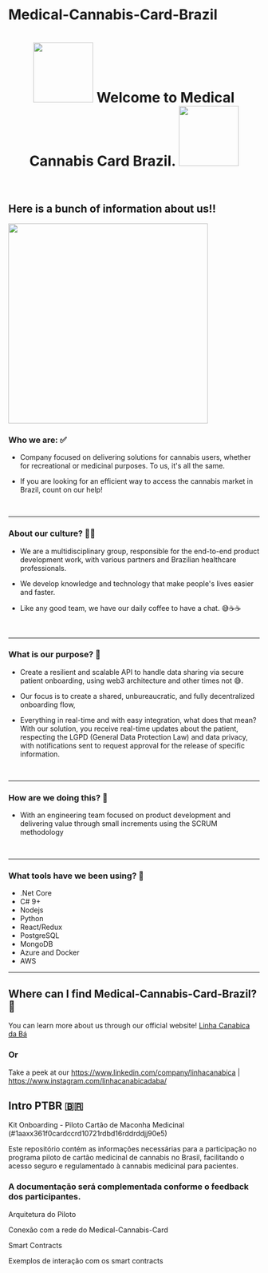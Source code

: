 # Medical-Cannabis-Card-Brazil

<h1 align="center"><img src="https://linhacanabica.com/hubfs/Participe-da-Pesquisa-sobre-Cannabis.png" width="120"> Welcome to Medical Cannabis Card Brazil. <img src="https://linhacanabica.com/hubfs/Participe-da-Pesquisa-sobre-Cannabis.png" width="120"> </h1>

<br/>

## Here is a bunch of information about us‼️

<img src="https://linhacanabica.com/hubfs/Participe-da-Pesquisa-sobre-Cannabis.png](https://linhacanabica.com/hubfs/CartaoMedicinal.png" width="400">


 ### Who we are: ✅

* Company focused on delivering solutions for cannabis users, whether for recreational or medicinal purposes. To us, it's all the same.

* If you are looking for an efficient way to access the cannabis market in Brazil, count on our help!
<br/>

----

 ### About our culture? ✌🏾

 * We are a multidisciplinary group, responsible for the end-to-end product development work, with various partners and Brazilian healthcare professionals.
 
 * We develop knowledge and technology that make people's lives easier and faster.
 
 * Like any good team, we have our daily coffee to have a chat. 😅☕☕
<br/>

----

 ### What is our purpose? 🎯

* Create a resilient and scalable API to handle data sharing via secure patient onboarding, using web3 architecture and other times not 😅.

* Our focus is to create a shared, unbureaucratic, and fully decentralized onboarding flow,

* Everything in real-time and with easy integration, what does that mean? With our solution, you receive real-time updates about the patient, respecting the LGPD (General Data Protection Law) and data privacy, with notifications sent to request approval for the release of specific information.
<br/>

----

 ### How are we doing this? 🔑

* With an engineering team focused on product development and delivering value through small increments using the SCRUM methodology
<br/>

----

 ### What tools have we been using? 🔨

* .Net Core
* C# 9+
* Nodejs
* Python
* React/Redux
* PostgreSQL
* MongoDB
* Azure and Docker
* AWS

----

 ## Where can I find Medical-Cannabis-Card-Brazil? 🔎

You can learn more about us through our official website!  [Linha Canabica da Bá](https://linhacanabica.com/cartao-medicinal-cannabis)

### Or

Take a peek at our https://www.linkedin.com/company/linhacanabica | https://www.instagram.com/linhacanabicadaba/

 ## Intro PTBR 🇧🇷
Kit Onboarding - Piloto Cartão de Maconha Medicinal (#1aaxx361f0cardccrd10721rdbd16rddrddjj90e5)

Este repositório contém as informações necessárias para a participação no programa piloto de cartão medicinal de cannabis no Brasil, facilitando o acesso seguro e regulamentado à cannabis medicinal para pacientes.

### A documentação será complementada conforme o feedback dos participantes.


Arquitetura do Piloto

Conexão com a rede do Medical-Cannabis-Card

Smart Contracts

Exemplos de interação com os smart contracts
